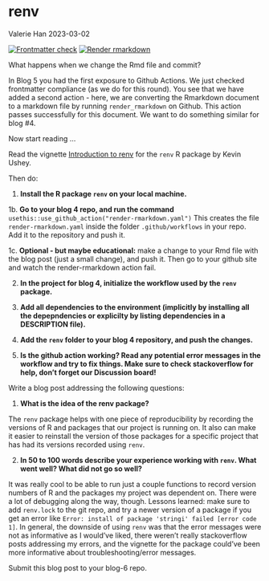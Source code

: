 renv
================
Valerie Han
2023-03-02

<!-- README.md is generated from README.Rmd. Please edit that file -->
<!-- badges: start -->

[![Frontmatter
check](../../actions/workflows/check-yaml.yaml/badge.svg)](../../actions/workflows/check-yaml.yaml)
[![Render
rmarkdown](../../actions/workflows/render-rmarkdown.yaml/badge.svg)](../../actions/workflows/render-rmarkdown.yaml)
<!-- badges: end -->

What happens when we change the Rmd file and commit?

In Blog 5 you had the first exposure to Github Actions. We just checked
frontmatter compliance (as we do for this round). You see that we have
added a second action - here, we are converting the Rmarkdown document
to a markdown file by running `render_rmarkdown` on Github. This action
passes successfully for this document. We want to do something similar
for blog \#4.

Now start reading …

Read the vignette [Introduction to
renv](https://rstudio.github.io/renv/articles/renv.html) for the `renv`
R package by Kevin Ushey.

Then do:

1.  **Install the R package `renv` on your local machine.**

1b. **Go to your blog 4 repo, and run the command**
`usethis::use_github_action("render-rmarkdown.yaml")` This creates the
file `render-rmarkdown.yaml` inside the folder `.github/workflows` in
your repo. Add it to the repository and push it.

1c. **Optional - but maybe educational:** make a change to your Rmd file
with the blog post (just a small change), and push it. Then go to your
github site and watch the render-rmarkdown action fail.

2.  **In the project for blog 4, initialize the workflow used by the
    `renv` package.**

3.  **Add all dependencies to the environment (implicitly by installing
    all the depepndencies or explicilty by listing dependencies in a
    DESCRIPTION file).**

4.  **Add the `renv` folder to your blog 4 repository, and push the
    changes.**

5.  **Is the github action working? Read any potential error messages in
    the workflow and try to fix things. Make sure to check stackoverflow
    for help, don’t forget our Discussion board!**

Write a blog post addressing the following questions:

1.  **What is the idea of the renv package?**

The `renv` package helps with one piece of reproducibility by recording
the versions of R and packages that our project is running on. It also
can make it easier to reinstall the version of those packages for a
specific project that has had its versions recorded using `renv`.

2.  **In 50 to 100 words describe your experience working with `renv`.
    What went well? What did not go so well?**

It was really cool to be able to run just a couple functions to record
version numbers of R and the packages my project was dependent on. There
were a lot of debugging along the way, though. Lessons learned: make
sure to add `renv.lock` to the git repo, and try a newer version of a
package if you get an error like
`Error: install of package 'stringi' failed [error code 1]`. In general,
the downside of using `renv` was that the error messages were not as
informative as I would’ve liked, there weren’t really stackoverflow
posts addressing my errors, and the vignette for the package could’ve
been more informative about troubleshooting/error messages.

Submit this blog post to your blog-6 repo.
